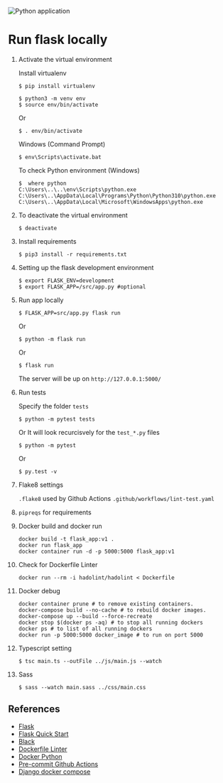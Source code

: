 ![Python application](https://github.com/naeem-bebit/data-project/workflows/Linter%20&%20test/badge.svg)

# Run flask locally

1. Activate the virtual environment
   
   Install virtualenv
   ```console
   $ pip install virtualenv
   ```

   ```console
   $ python3 -m venv env
   $ source env/bin/activate
   ```

   Or

   ```console
   $ . env/bin/activate
   ```
   
   Windows (Command Prompt)
   
   ```console
   $ env\Scripts\activate.bat
   ```
   
   To check Python environment (Windows)
   ```console
   $  where python
   C:\Users\..\..\env\Scripts\python.exe
   C:\Users\..\AppData\Local\Programs\Python\Python310\python.exe
   C:\Users\..\AppData\Local\Microsoft\WindowsApps\python.exe
   ```

1. To deactivate the virtual environment

   ```console
   $ deactivate
   ```

1. Install requirements

   ```console
   $ pip3 install -r requirements.txt
   ```

1. Setting up the flask development environment

   ```console
   $ export FLASK_ENV=development
   $ export FLASK_APP=/src/app.py #optional
   ```

1. Run app locally

   ```console
   $ FLASK_APP=src/app.py flask run
   ```

   Or

   ```console
   $ python -m flask run
   ```

   Or

   ```console
   $ flask run
   ```

   The server will be up on `http://127.0.0.1:5000/`

1. Run tests

   Specify the folder `tests`

   ```console
   $ python -m pytest tests
   ```

   Or
   It will look recurcisvely for the `test_*.py` files

   ```console
   $ python -m pytest
   ```

   Or

   ```console
   $ py.test -v
   ```

1. Flake8 settings

   `.flake8` used by Github Actions `.github/workflows/lint-test.yaml`

1. `pipreqs` for requirements

1. Docker build and docker run

   ```console
   docker build -t flask_app:v1 .
   docker run flask_app
   docker container run -d -p 5000:5000 flask_app:v1
   ```

1. Check for Dockerfile Linter

   ```console
   docker run --rm -i hadolint/hadolint < Dockerfile
   ```

1. Docker debug

   ```console
   docker container prune # to remove existing containers.
   docker-compose build --no-cache # to rebuild docker images.
   docker-compose up --build --force-recreate
   docker stop $(docker ps -aq) # to stop all running dockers
   docker ps # to list of all running dockers
   docker run -p 5000:5000 docker_image # to run on port 5000
   ```

1. Typescript setting

   ```console
   $ tsc main.ts --outFile ../js/main.js --watch
   ```

1. Sass
   ```console
   $ sass --watch main.sass ../css/main.css
   ```

## References

- [Flask](https://github.com/pallets/flask)
- [Flask Quick Start](https://flask.palletsprojects.com/en/2.0.x/quickstart/)
- [Black](https://github.com/psf/black)
- [Dockerfile Linter](https://github.com/hadolint/hadolint)
- [Docker Python](https://www.docker.com/blog/tag/python-env-series/)
- [Pre-commit Github Actions](https://github.com/pre-commit/action)
- [Django docker compose](https://docs.docker.com/samples/django/)
